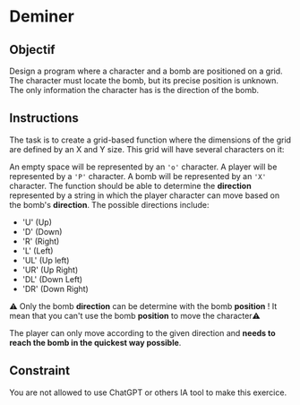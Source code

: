 # Deminer

## Objectif
Design a program where a character and a bomb are positioned on a grid. The character must locate the bomb, but its precise position is unknown. The only information the character has is the direction of the bomb.

## Instructions
The task is to create a grid-based function where the dimensions of the grid are defined by an X and Y size. This grid will have several characters on it:

An empty space will be represented by an `'o'` character.
A player will be represented by a `'P'` character.
A bomb will be represented by an `'X'` character.
The function should be able to determine the **direction** represented by a string in which the player character can move based on the bomb's **direction**. The possible directions include:

- 'U' (Up)
- 'D' (Down)
- 'R' (Right)
- 'L' (Left)
- 'UL' (Up left)
- 'UR' (Up Right)
- 'DL' (Down Left)
- 'DR' (Down Right)  

⚠️ Only the bomb **direction** can be determine with the bomb **position** ! It mean that you can't use the bomb **position** to move the character⚠️

The player can only move according to the given direction and **needs to reach the bomb in the quickest way possible**.

## Constraint
You are not allowed to use ChatGPT or others IA tool to make this exercice.
